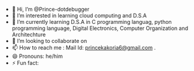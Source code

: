 - 👋 Hi, I’m @Prince-dotdebugger
- 👀 I’m interested in learning cloud computing and D.S.A
- 🌱 I’m currently learning D.S.A in C programming languag, python programming language, Digital Electronics, Computer Organization and Architechture
- 💞️ I’m looking to collaborate on 
- 📫 How to reach me : Mail Id: princekakoria6@gmail.com .
- 😄 Pronouns: he/him
- ⚡ Fun fact: 

<!---
Prince-dotdebugger/Prince-dotdebugger is a ✨ special ✨ repository because its `README.md` (this file) appears on your GitHub profile.
You can click the Preview link to take a look at your changes.
--->
